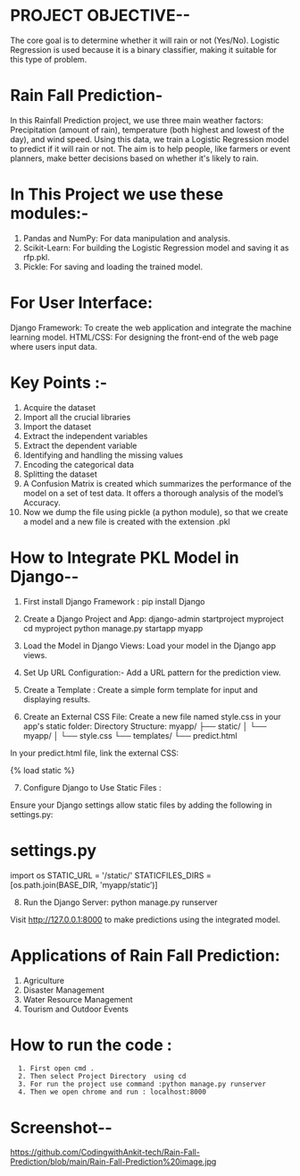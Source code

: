 # PROJECT OBJECTIVE--
The core goal is to determine whether it  will rain or not (Yes/No). Logistic Regression is used because it is a binary classifier, making it suitable for this type of problem.

# Rain Fall Prediction-
In this Rainfall Prediction project, we use three main weather factors: 
Precipitation (amount of rain), temperature (both highest and lowest of the day), and wind speed. 
Using this data, we train a Logistic Regression model to predict if it will rain or not. The aim is to help people, like farmers or event planners, make better decisions based on whether it's likely to rain.

# In This Project we use these modules:-

 1. Pandas and NumPy: For data manipulation and analysis.
 2. Scikit-Learn:     For building the Logistic Regression model and saving it as rfp.pkl.
 3. Pickle:           For saving and loading the trained model.

# For User Interface:

 Django Framework: To create the web application and integrate the machine learning model.
 HTML/CSS:         For designing the front-end of the web page where users input data.

# Key Points :-
 1) Acquire the dataset
 2) Import all the crucial libraries
 3) Import the dataset
 4) Extract the independent variables
 5) Extract the dependent variable
 6) Identifying and handling the missing values
 7) Encoding the categorical data
 8) Splitting the dataset
 9) A Confusion Matrix is created which summarizes the performance of the model on a set of test data. It offers a thorough analysis of the model’s Accuracy.
 10) Now we dump the file using pickle (a python module), so that we  create a model and a new file is created with the extension .pkl  

# How to Integrate PKL Model in Django-- 
1. First install Django Framework :  pip install Django

2. Create a Django Project and App: django-admin startproject myproject cd myproject python manage.py startapp myapp

3. Load the Model in Django Views: Load your model in the Django app views.
4. Set Up URL Configuration:- Add a URL pattern for the prediction view.
5. Create a Template : Create a simple form template for input and displaying results.
6. Create an External CSS File:
Create a new file named style.css in your app's static folder:
Directory Structure:
myapp/
├── static/
│   └── myapp/
│       └── style.css
└── templates/
    └── predict.html

In your predict.html file, link the external CSS:
<!-- Link to external CSS -->
{% load static %} 
<link rel="stylesheet" href="{% static 'myapp/style.css' %}">

7. Configure Django to Use Static Files :

Ensure your Django settings allow static files by adding the following in  
settings.py:

# settings.py
import os
STATIC_URL = '/static/'
STATICFILES_DIRS = [os.path.join(BASE_DIR, 'myapp/static’)]

8. Run the Django Server:
   python manage.py runserver

Visit http://127.0.0.1:8000 to make predictions using the integrated model.

# Applications of Rain Fall Prediction:

1. Agriculture
2. Disaster Management
3. Water Resource Management
4. Tourism and Outdoor Events

# How to run the code :
      1. First open cmd . 
      2. Then select Project Directory  using cd
      3. For run the project use command :python manage.py runserver
      4. Then we open chrome and run : localhost:8000	

# Screenshot--
https://github.com/CodingwithAnkit-tech/Rain-Fall-Prediction/blob/main/Rain-Fall-Prediction%20image.jpg



